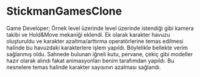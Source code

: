# StickmanGamesClone
Game Developer;
Örnek level üzerinde level üzerinde istendiği gibi kamera takibi ve Hold&Move mekaniği eklendi. Ek olarak karakter havuzu oluşturuldu ve karakter azaltma/arttırma operatörlerine
temas edilmesi halinde bu havuzdaki karakterlere işlem yapıldı. Böylelikle bellekte verim sağlanmış oldu. Sahnede bulunan iğneli kutu, pervane, çekiç gibi modeller hazır 
olarak alındı fakat animasyonları benim tarafımdan yapıldı. Bu nesnelere temas halinde karakter sayısının azalması sağlandı.
